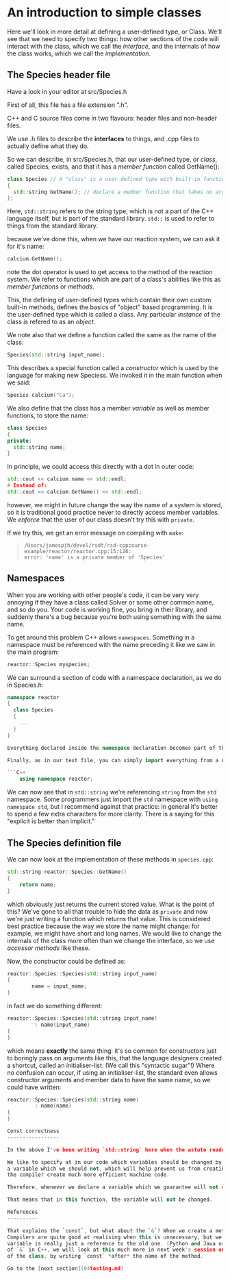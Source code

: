An introduction to simple classes
=================================

Here we'll look in more detail at defining a user-defined type, or Class.
We'll see that we need to specify two things: how other sections of the code will interact with the class, which we call the *interface*,
and the internals of how the class works, which we call the *implementation*.

The Species header file
-------------------------------

Have a look in your editor at src/Species.h

First of all, this file has a file extension ".h".

C++ and C source files come in two flavours: header files and non-header files.

We use .h files to describe the **interfaces** to things, and .cpp files to actually define what they do.

So we can describe, in src/Species.h, that our user-defined type, or *class*, called Species,
exists, and that it has a *member function* called GetName():

``` c++
class Species // A "class" is a user defined type with built-in functions
{   
  std::string GetName(); // declare a member function that takes no arguments, and returns a string.
};
```

Here, `std::string` refers to the string type, which is not a part of the C++ language itself, but is part of the
standard library. `std::` is used to refer to things from the standard library.

because we've done this, when we have our reaction system, we can ask it for it's name:

``` c++
calcium.GetName();
```

note the dot operator is used to get access to the method of the reaction system. We refer to functions which are part of a
class's abilities like this as *member functions* or *methods*.

This, the defining of user-defined types which contain their own custom built-in methods, defines the
basics of "object" based programming. It is the user-defined type which is called a class. Any particular *instance*
of the class is refered to as an *object*.

We note also that we define a function called the same as the name of the class:

``` c++
Species(std::string input_name);
```

This describes a special function called a *constructor* which is used by the 
language for making new Speciess. We invoked
it in the main function when we said:

```c++
Species calcium("Ca");
```

We also define that the class has a member *variable* as well as member functions, to store the name:

```c++
class Species
{   
private:
  std::string name;
}
```

In principle, we could access this directly with a dot in outer code:

```c++
std::cout << calcium.name << std::endl;
# Instead of:
std::cout << calcium.GetName() << std::endl;
```

however, we might in future change the way the name of a system is stored, so it is traditional good practice
never to directly access member variables. We *enforce* that the user of our class doesn't try this with `private`.

If we try this, we get an error message on compiling with `make`:

> ```
> /Users/jamespjh/devel/rsdt/rsd-cppcourse-example/reactor/reactor.cpp:15:126: 
> error: 'name' is a private member of 'Species'
> ```

Namespaces
----------

When you are working with other people's code, it can be very very annoying if they have a class called Solver or some other common name,
and so do you. Your code is working fine, you bring in their library, and suddenly there's a bug because you're both using something with the same name.

To get around this problem C++ allows `namespaces`. Something in a namespace must be referenced with the name preceding it like we saw in the main program:

``` C++
reactor::Species myspecies;
```

We can surround a section of code with a namespace declaration, as we do in Species.h:

``` C++
namespace reactor
{
  class Species
  {
  	...
  }
}

Everything declared inside the namespace declaration becomes part of the namespace, and it is not necessary to explitly reference it with a `namespace::` declaration.

Finally, as in our test file, you can simply import everything from a namespace into another one, including the default global namespace:

```C++
	using namespace reactor;
```

We can now see that in `std::string` we're referencing `string` from the `std` namespace. Some programmers just import the `std` namespace with `using namespace std`, but
I recommend against that practice: in general it's better to spend a few extra characters for more clarity. There is a saying for this "explicit is better than implicit."

The Species definition file
---------------------------

We can now look at the implementation of these methods in `species.cpp`:

``` c++
std::string reactor::Species::GetName() 
{ 
	return name;
}
```

which obviously just returns the current stored value. What is the point of this?
We've gone to all that trouble to hide the data as `private` and now we're just writing a function which returns that value.
This is considered best practice because the way we store the name might change: for example, we might have short and long names.
We would like to change the internals of the class more often than we change the interface, so we use *accessor methods* like these.

Now, the constructor could be defined as:

``` c++
reactor::Species::Species(std::string input_name)
{
        name = input_name;
}
```

in fact we do something different:

``` c++
reactor::Species::Species(std::string input_name)
         : name(input_name)
{
}
```

which means **exactly** the same thing: it's so common for constructors just to boringly pass on arguments like this,
that the language designers created a shortcut, called an initialiser-list. (We call this "syntactic sugar"!)
Where no confusion can occur, if using an initialiser-list, the standard even allows constructor arguments and member data to have the same name, so we could have written:

``` c++
reactor::Species::Species(std::string name)
         : name(name)
{
}

Const correctness
-----------------

In the above I've been writing `std::string` here when the astute reader will notice the file actually has `const std::string &`. What in the world is this all about?

We like to specify at in our code which variables should be changed by a function, and which will not. That way, the compiler will complain if we try to change
a variable which we should not, which will help prevent us from creating bugs. In addition, knowing which methods can and cannot change variables can help
the compiler create much more efficient machine code.

Therefore, whenever we declare a variable which we guarantee will not change, we can specify `const` as part of the type: `const int`, `const double` or `const Species`.

That means that in this function, the variable will not be changed.

References
----------

That explains the `const`, but what about the `&`? When we create a method, by default, the variables will be copied into new memory spaces for the new subroutine.
Compilers are quite good at realising when this is unnecessary, but we can make this specific by writing an & as the last symbol of the type. This means that the new
variable is really just a reference to the old one. (Python and Java users will realise all their functions work like this!) This is just a summary of the complex meaning
of `&` in C++, we will look at this much more in next week's session on memory management. We can also say that a whole *method* doesn't change any of the variables
of the class, by writing `const` *after* the name of the method.

Go to the [next section](04testing.md)